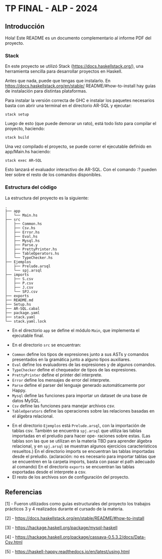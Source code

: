 # TP FINAL - ALP - 2024

## Introducción
Hola! Este README es un documento complementario al informe PDF del proyecto.

### Stack
En este proyecto se utilizó Stack (https://docs.haskellstack.org/), una herramienta sencilla
para desarrollar proyectos en Haskell.

Antes que nada, puede que tengas que instalarlo. En https://docs.haskellstack.org/en/stable/
README/#how-to-install hay guías de instalación para distintas plataformas.

Para instalar la versión correcta de GHC e instalar los paquetes necesarios basta con abrir una
terminal en el directorio AR-SQL y ejecutar:
```
stack setup
```

Luego de esto (que puede demorar un rato), está todo listo para compilar el proyecto, haciendo:
```
stack build
```

Una vez compilado el proyecto, se puede correr el ejecutable definido en app/Main.hs haciendo:
```
stack exec AR−SQL
```
Esto lanzará el evaluador interactivo de AR-SQL. Con el comando :? pueden leer sobre el resto de
los comandos disponibles.

### Estructura del código
La estructura del proyecto es la siguiente:
```
.
├── app
│   └── Main.hs
├── src
│   ├── Common.hs
│   ├── Csv.hs
│   ├── Error.hs
│   ├── Eval.hs
│   ├── Mysql.hs
│   ├── Parse.y
│   ├── PrettyPrinter.hs
│   ├── TableOperators.hs
│   └── TypeChecker.hs
├── Ejemplos
│   ├── Prelude.arsql
│   └── spj.arsql
├── imports
│   ├── S.csv
│   ├── P.csv
│   ├── J.csv
│   └── SPJ.csv
├── exports
├── README.md
├── Setup.hs
├── AR-SQL.cabal
├── package.yaml
├── stack.yaml
└── stack.yaml.lock
```
* En el directorio `app` se define el módulo `Main`, que implementa el ejecutable final. 

* En el directorio `src` se encuentran:
- `Common` define los tipos de expresiones junto a sus ASTs y comandos presentados en la gramática junto a alguno tipos auxiliares.
- `Eval` define los evaluadores de las expresiones y de algunos comandos.
- `TypeChecker` define el chequeador de tipos de las expresiones.
- `PrettyPrinter` define el printer del interprete.
- `Error` define los mensajes de error del interprete.
- `Parse` define el parser del lenguaje generado automáticamente por Happy.
- `Mysql` define las funciones para importar un dataset de una base de datos MySQL.
- `Csv` define las funciones para manejar archivos csv.
- `TableOperators` define las operaciones sobre las relaciones basadas en el álgebra relacional.

* En el directorio `Ejemplos` está `Prelude.arsql`, con la importación de tablas csv.
También se encuentra `spj.arsql` que utiliza las tablas importadas en el preludio para hacer ope-
raciones sobre estas.
(Las tablas son las que se utilizan en la materia TBD para aprender álgebra relacional, y en
`spj.arsql` se muestran algunos ejercicios característicos resueltos.)
En el directorio imports se encuentran las tablas importadas desde el preludio.
(aclaración: no es necesario para importar tablas que se encuentren en la carpeta imports, basta
con pasar el path adecuado al comando)
En el directorio `exports` se encuentran las tablas exportadas desde el interprete a csv.
* El resto de los archivos son de configuración del proyecto. 

## Referencias
[1] - Fueron utilizados como guías estructurales del proyecto los trabajos prácticos 3 y 4 realizados
durante el cursado de la materia.

[2] - https://docs.haskellstack.org/en/stable/README/#how-to-install

[3] - https://hackage.haskell.org/package/mysql-haskell

[4] - https://hackage.haskell.org/package/cassava-0.5.3.2/docs/Data-Csv.html

[5] - https://haskell-happy.readthedocs.io/en/latest/using.html

